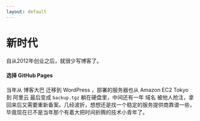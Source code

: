 ```yaml
---
layout: default
---
```


# [](new_era)新时代

自从2012年创业之后，就很少写博客了。

#### 选择 [](https://pages.github.com)GitHub Pages

当年从 [](http://blogbus.com)博客大巴 迁移到 [](https://zh-cn.wordpress.com)WordPress ，部署的服务器也从 [](https://aws.amazon.com)Amazon EC2 Tokyo 到 [](https://aliyun.com)阿里云 最后变成 `backup.tgz` 躺在硬盘里，中间还有一年 [](http://guosfamily.com)域名 被他人抢注，拿回来后又需要重新备案。几经波折，想想还是找一个稳定的服务提供商靠谱一些，毕竟现在已不是当年那个有着大把时间折腾的技术小青年了。

